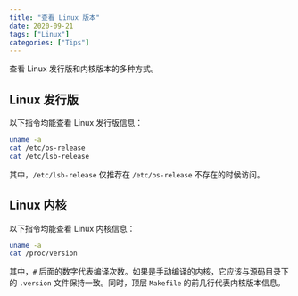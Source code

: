 ```yaml
---
title: "查看 Linux 版本"
date: 2020-09-21
tags: ["Linux"]
categories: ["Tips"]
---
```


查看 Linux 发行版和内核版本的多种方式。

<!--more-->

## Linux 发行版

以下指令均能查看 Linux 发行版信息：

```bash
uname -a
cat /etc/os-release
cat /etc/lsb-release
```

其中，`/etc/lsb-release` 仅推荐在 `/etc/os-release` 不存在的时候访问。

## Linux 内核

以下指令均能查看 Linux 内核信息：

```bash
uname -a
cat /proc/version
```

其中，`#` 后面的数字代表编译次数。如果是手动编译的内核，它应该与源码目录下的 `.version` 文件保持一致。同时，顶层 `Makefile` 的前几行代表内核版本信息。
